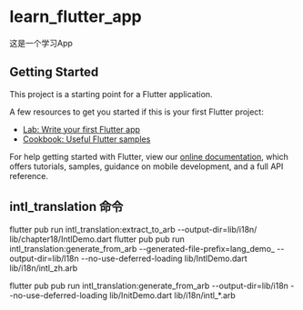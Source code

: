 # learn_flutter_app

这是一个学习App

## Getting Started

This project is a starting point for a Flutter application.

A few resources to get you started if this is your first Flutter project:

- [Lab: Write your first Flutter app](https://flutter.dev/docs/get-started/codelab)
- [Cookbook: Useful Flutter samples](https://flutter.dev/docs/cookbook)

For help getting started with Flutter, view our
[online documentation](https://flutter.dev/docs), which offers tutorials,
samples, guidance on mobile development, and a full API reference.

##  intl_translation 命令
flutter pub run intl_translation:extract_to_arb --output-dir=lib/i18n/ lib/chapter18/IntlDemo.dart
flutter pub pub run intl_translation:generate_from_arb --generated-file-prefix=lang_demo_ --output-dir=lib/l18n --no-use-deferred-loading lib/IntlDemo.dart lib/i18n/intl_zh.arb

flutter pub pub run intl_translation:generate_from_arb --output-dir=lib/i18n --no-use-deferred-loading lib/InitDemo.dart lib/i18n/intl_*.arb